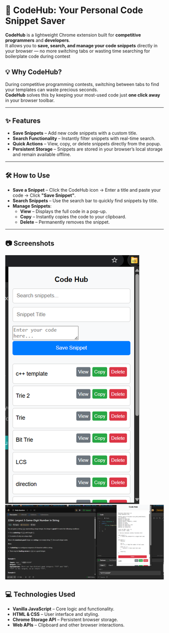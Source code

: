 # 🚀 CodeHub: Your Personal Code Snippet Saver

**CodeHub** is a lightweight Chrome extension built for **competitive programmers** and **developers**.  
It allows you to **save, search, and manage your code snippets** directly in your browser — no more switching tabs or wasting time searching for boilerplate code during contest

## 💡 Why CodeHub?
During competitive programming contests, switching between tabs to find your templates can waste precious seconds.  
**CodeHub** solves this by keeping your most-used code just **one click away** in your browser toolbar.

---

## ✨ Features
- **Save Snippets** – Add new code snippets with a custom title.  
- **Search Functionality** – Instantly filter snippets with real-time search.  
- **Quick Actions** – View, copy, or delete snippets directly from the popup.  
- **Persistent Storage** – Snippets are stored in your browser’s local storage and remain available offline.

---

## 🛠 How to Use

- **Save a Snippet** – Click the CodeHub icon → Enter a title and paste your code → Click **"Save Snippet"**.  
- **Search Snippets** – Use the search bar to quickly find snippets by title.  
- **Manage Snippets**:
  - **View** – Displays the full code in a pop-up.  
  - **Copy** – Instantly copies the code to your clipboard.  
  - **Delete** – Permanently removes the snippet.  

---

## 📷 Screenshots

![CodeHub Screenshot 1](icons/codehub_1.png)
![CodeHub Screenshot 2](icons/codehub_2.png)




## 💻 Technologies Used

- **Vanilla JavaScript** – Core logic and functionality.  
- **HTML & CSS** – User interface and styling.  
- **Chrome Storage API** – Persistent browser storage.  
- **Web APIs** – Clipboard and other browser interactions.
